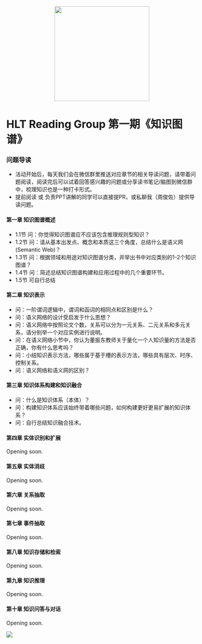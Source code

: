 <div align="center">
  <a href="https://aigroupz-1258285787.cos.ap-shanghai.myqcloud.com/blog/15523056780278.jpg">
    <img width="250" heigth="250" src="https://aigroupz-1258285787.cos.ap-shanghai.myqcloud.com/blog/15523056780278.jpg">
  </a>
</div>

# HLT Reading Group 第一期《知识图谱》

### 问题导读

- 活动开始后，每天我们会在微信群里推送对应章节的相关导读问题，请带着问题阅读，阅读完后可以试着回答感兴趣的问题或分享读书笔记/脑图到微信群中，梳理知识也是一种打卡形式。
- 提前阅读 或 负责PPT讲解的同学可以直接提PR，或私聊我（周俊佐）提供导读问题。

#### 第一章 知识图谱概述

- 1.1节 问：你觉得知识图谱应不应该包含推理规则型知识？
- 1.2节 问：请从基本出发点、概念和本质这三个角度，总结什么是语义网(Semantic Web)？
- 1.3节 问：根据领域和用途对知识图谱分类，并举出书中对应类别的1-2个知识图谱？
- 1.4节 问：简述总结知识图谱构建和应用过程中的几个重要环节。
- 1.5节 可自行总结

#### 第二章 知识表示

- 问：一阶谓词逻辑中，谓词和函词的相同点和区别是什么？
- 问：语义网络的设计受启发于什么思想？
- 问：语义网络中按照论文个数，关系可以分为一元关系、二元关系和多元关系，请分别举一个对应实例进行说明。
- 问：在语义网络小节中，你认为董振东教师关于量化一个人知识量的方法是否正确，你有什么思考吗？
- 问：小结知识表示方法，哪些属于基于槽的表示方法，哪些具有层次、时序、控制关系。
- 问：语义网络和语义网的区别？


#### 第三章 知识体系构建和知识融合
- 问：什么是知识体系（本体）？
- 问：构建知识体系应该始终带着哪些问题，如何构建更好更易扩展的知识体系？
- 问：自行总结知识融合技术。

#### 第四章 实体识别和扩展
Opening soon.
#### 第五章 实体消歧
Opening soon.
#### 第六章 关系抽取
Opening soon.
#### 第七章 事件抽取
Opening soon.
#### 第八章 知识存储和检索
Opening soon.
#### 第九章 知识推理
Opening soon.
#### 第十章 知识问答与对话
Opening soon.

![](https://aigroupz-1258285787.cos.ap-shanghai.myqcloud.com/blog/15523143742434.jpg)



